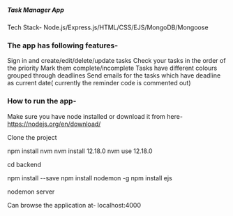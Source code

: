 ##### Task Manager App #####

Tech Stack- Node.js/Express.js/HTML/CSS/EJS/MongoDB/Mongoose

### The app has following features- 

Sign in and create/edit/delete/update tasks
Check your tasks in the order of the priority
Mark them complete/incomplete
Tasks have different colours grouped through deadlines
Send emails for the tasks which have deadline as current date( currently the reminder code is commented out)

### How to run the app-

Make sure you have node installed or download it from here- https://nodejs.org/en/download/

Clone the project

npm install nvm
nvm install 12.18.0
nvm use 12.18.0

cd backend

npm install --save
npm install nodemon -g
npm install ejs

nodemon server




Can browse the application at- localhost:4000





